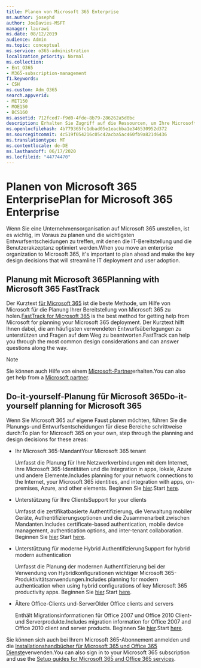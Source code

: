 ```yaml
---
title: Planen von Microsoft 365 Enterprise
ms.author: josephd
author: JoeDavies-MSFT
manager: laurawi
ms.date: 08/12/2019
audience: Admin
ms.topic: conceptual
ms.service: o365-administration
localization_priority: Normal
ms.collection:
- Ent_O365
- M365-subscription-management
f1.keywords:
- CSH
ms.custom: Adm_O365
search.appverid:
- MET150
- MOE150
- BCS160
ms.assetid: 712fced7-f9d0-4fde-8b79-286262a5d0bc
description: Erhalten Sie Zugriff auf die Ressourcen, um Ihre Microsoft 365 Enterprise-Bereitstellung zu planen.
ms.openlocfilehash: 4b779365fc1dbad05e1eacbba1e346530952d372
ms.sourcegitcommit: 4c519f054216c05c42acba5ac460fb9a821d6436
ms.translationtype: MT
ms.contentlocale: de-DE
ms.lasthandoff: 06/17/2020
ms.locfileid: "44774470"
---
```

# <a name="plan-for-microsoft-365-enterprise"></a><span data-ttu-id="14396-103">Planen von Microsoft 365 Enterprise</span><span class="sxs-lookup"><span data-stu-id="14396-103">Plan for Microsoft 365 Enterprise</span></span>

<span data-ttu-id="14396-104">Wenn Sie eine Unternehmensorganisation auf Microsoft 365 umstellen, ist es wichtig, im Voraus zu planen und die wichtigsten Entwurfsentscheidungen zu treffen, mit denen die IT-Bereitstellung und die Benutzerakzeptanz optimiert werden.</span><span class="sxs-lookup"><span data-stu-id="14396-104">When you move an enterprise organization to Microsoft 365, it's important to plan ahead and make the key design decisions that will streamline IT deployment and user adoption.</span></span> 

## <a name="planning-with-microsoft-365-fasttrack"></a><span data-ttu-id="14396-105">Planung mit Microsoft 365</span><span class="sxs-lookup"><span data-stu-id="14396-105">Planning with Microsoft 365 FastTrack</span></span>

<span data-ttu-id="14396-106">Der Kurztext [für Microsoft 365](https://www.microsoft.com/fasttrack/microsoft-365) ist die beste Methode, um Hilfe von Microsoft für die Planung Ihrer Bereitstellung von Microsoft 365 zu holen.</span><span class="sxs-lookup"><span data-stu-id="14396-106">[FastTrack for Microsoft 365](https://www.microsoft.com/fasttrack/microsoft-365) is the best method for getting help from Microsoft for planning your Microsoft 365 deployment.</span></span> <span data-ttu-id="14396-107">Der Kurztext hilft Ihnen dabei, die am häufigsten verwendeten Entwurfsüberlegungen zu unterstützen und Fragen auf dem Weg zu beantworten.</span><span class="sxs-lookup"><span data-stu-id="14396-107">FastTrack can help you through the most common design considerations and can answer questions along the way.</span></span> 

>[!Note]
><span data-ttu-id="14396-108">Sie können auch Hilfe von einem [Microsoft-Partner](https://www.microsoft.com/solution-providers/home)erhalten.</span><span class="sxs-lookup"><span data-stu-id="14396-108">You can also get help from a [Microsoft partner](https://www.microsoft.com/solution-providers/home).</span></span>
>

## <a name="do-it-yourself-planning-for-microsoft-365"></a><span data-ttu-id="14396-109">Do-it-yourself-Planung für Microsoft 365</span><span class="sxs-lookup"><span data-stu-id="14396-109">Do-it-yourself planning for Microsoft 365</span></span>

<span data-ttu-id="14396-110">Wenn Sie Microsoft 365 auf eigene Faust planen möchten, führen Sie die Planungs-und Entwurfsentscheidungen für diese Bereiche schrittweise durch:</span><span class="sxs-lookup"><span data-stu-id="14396-110">To plan for Microsoft 365 on your own, step through the planning and design decisions for these areas:</span></span>

- <span data-ttu-id="14396-111">Ihr Microsoft 365-Mandant</span><span class="sxs-lookup"><span data-stu-id="14396-111">Your Microsoft 365 tenant</span></span>

  <span data-ttu-id="14396-112">Umfasst die Planung für Ihre Netzwerkverbindungen mit dem Internet, Ihre Microsoft 365-Identitäten und die Integration in apps, lokale, Azure und andere Elemente.</span><span class="sxs-lookup"><span data-stu-id="14396-112">Includes planning for your network connections to the Internet, your Microsoft 365 identities, and integration with apps, on-premises, Azure, and other elements.</span></span> <span data-ttu-id="14396-113">Beginnen Sie [hier](subscriptions-licenses-accounts-and-tenants-for-microsoft-cloud-offerings.md).</span><span class="sxs-lookup"><span data-stu-id="14396-113">Start [here](subscriptions-licenses-accounts-and-tenants-for-microsoft-cloud-offerings.md).</span></span>

- <span data-ttu-id="14396-114">Unterstützung für Ihre Clients</span><span class="sxs-lookup"><span data-stu-id="14396-114">Support for your clients</span></span>

  <span data-ttu-id="14396-115">Umfasst die zertifikatbasierte Authentifizierung, die Verwaltung mobiler Geräte, Authentifizierungsoptionen und die Zusammenarbeit zwischen Mandanten.</span><span class="sxs-lookup"><span data-stu-id="14396-115">Includes certificate-based authentication, mobile device management, authentication options, and inter-tenant collaboration.</span></span> <span data-ttu-id="14396-116">Beginnen Sie [hier](office-365-client-support-certificate-based-authentication.md).</span><span class="sxs-lookup"><span data-stu-id="14396-116">Start [here](office-365-client-support-certificate-based-authentication.md).</span></span>

- <span data-ttu-id="14396-117">Unterstützung für moderne Hybrid Authentifizierung</span><span class="sxs-lookup"><span data-stu-id="14396-117">Support for hybrid modern authentication</span></span>

  <span data-ttu-id="14396-118">Umfasst die Planung der modernen Authentifizierung bei der Verwendung von Hybridkonfigurationen wichtiger Microsoft 365-Produktivitätsanwendungen.</span><span class="sxs-lookup"><span data-stu-id="14396-118">Includes planning for modern authentication when using hybrid configurations of key Microsoft 365 productivity apps.</span></span> <span data-ttu-id="14396-119">Beginnen Sie [hier](hybrid-modern-auth-overview.md).</span><span class="sxs-lookup"><span data-stu-id="14396-119">Start [here](hybrid-modern-auth-overview.md).</span></span>

- <span data-ttu-id="14396-120">Ältere Office-Clients und-Server</span><span class="sxs-lookup"><span data-stu-id="14396-120">Older Office clients and servers</span></span>

  <span data-ttu-id="14396-121">Enthält Migrationsinformationen für Office 2007 und Office 2010 Client-und Serverprodukte.</span><span class="sxs-lookup"><span data-stu-id="14396-121">Includes migration information for Office 2007 and Office 2010 client and server products.</span></span> <span data-ttu-id="14396-122">Beginnen Sie [hier](plan-upgrade-previous-versions-office.md).</span><span class="sxs-lookup"><span data-stu-id="14396-122">Start [here](plan-upgrade-previous-versions-office.md).</span></span>

<span data-ttu-id="14396-123">Sie können sich auch bei Ihrem Microsoft 365-Abonnement anmelden und die [Installationshandbücher für Microsoft 365 und Office 365 Dienste](setup-guides-for-office-365.md)verwenden.</span><span class="sxs-lookup"><span data-stu-id="14396-123">You can also sign in to your Microsoft 365 subscription and use the [Setup guides for Microsoft 365 and Office 365 services](setup-guides-for-office-365.md).</span></span>
